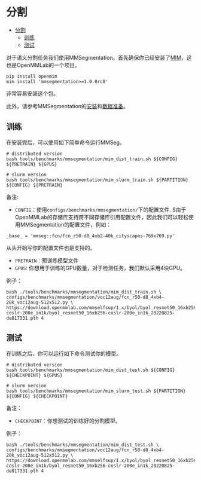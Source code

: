 # 分割

- [分割](#segmentation)
  - [训练](#train)
  - [测试](#test)

对于语义分割任务我们使用MMSegmentation。首先确保你已经安装了[MIM](https://github.com/open-mmlab/mim)，这也是OpenMMLab的一个项目。

```shell
pip install openmim
mim install 'mmsegmentation>=1.0.0rc0'
```

非常容易安装这个包。

此外，请参考MMSegmentation的[安装](https://mmsegmentation.readthedocs.io/en/dev-1.x/get_started.html)和[数据准备](https://mmsegmentation.readthedocs.io/en/dev-1.x/user_guides/2_dataset_prepare.html)。

## 训练

在安装完后，可以使用如下简单命令运行MMSeg。

```shell
# distributed version
bash tools/benchmarks/mmsegmentation/mim_dist_train.sh ${CONFIG} ${PRETRAIN} ${GPUS}

# slurm version
bash tools/benchmarks/mmsegmentation/mim_slurm_train.sh ${PARTITION} ${CONFIG} ${PRETRAIN}
```

备注:

- `CONFIG`：使用`configs/benchmarks/mmsegmentation/`下的配置文件. S由于OpenMMLab的存储库支持跨不同存储库引用配置文件，因此我们可以轻松使用MMSegmentation的配置文件，例如：

```shell
_base_ = 'mmseg::fcn/fcn_r50-d8_4xb2-40k_cityscapes-769x769.py'
```

从头开始写你的配置文件也是支持的。

- `PRETRAIN`：预训练模型文件
- `GPUS`: 你想用于训练的GPU数量，对于检测任务，我们默认采用4块GPU。

例子：

```shell
bash ./tools/benchmarks/mmsegmentation/mim_dist_train.sh \
configs/benchmarks/mmsegmentation/voc12aug/fcn_r50-d8_4xb4-20k_voc12aug-512x512.py \
https://download.openmmlab.com/mmselfsup/1.x/byol/byol_resnet50_16xb256-coslr-200e_in1k/byol_resnet50_16xb256-coslr-200e_in1k_20220825-de817331.pth 4
```

## 测试

在训练之后，你可以运行如下命令测试你的模型。

```shell
# distributed version
bash tools/benchmarks/mmsegmentation/mim_dist_test.sh ${CONFIG} ${CHECKPOINT} ${GPUS}

# slurm version
bash tools/benchmarks/mmsegmentation/mim_slurm_test.sh ${PARTITION} ${CONFIG} ${CHECKPOINT}
```

备注：

- `CHECKPOINT`：你想测试的训练好的分割模型。

例子：

```shell
bash ./tools/benchmarks/mmsegmentation/mim_dist_test.sh \
configs/benchmarks/mmsegmentation/voc12aug/fcn_r50-d8_4xb4-20k_voc12aug-512x512.py \
https://download.openmmlab.com/mmselfsup/1.x/byol/byol_resnet50_16xb256-coslr-200e_in1k/byol_resnet50_16xb256-coslr-200e_in1k_20220825-de817331.pth 4
```
